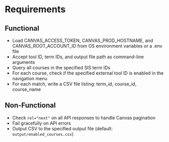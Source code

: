 # Requirements

## Functional
- Load CANVAS_ACCESS_TOKEN, CANVAS_PROD_HOSTNAME, and CANVAS_ROOT_ACCOUNT_ID from OS environment variables or a .env file
- Accept tool ID, term IDs, and output file path as command-line arguments
- Query all courses in the specified SIS term IDs
- For each course, check if the specified external tool ID is enabled in the navigation menu
- For each match, write a CSV file listing: term_id, course_id, course_name

## Non-Functional
- Check `rel="next"` on all API responses to handle Canvas pagination
- Fail gracefully on API errors
- Output CSV to the specified output file (default: `output/enabled_courses.csv`)
